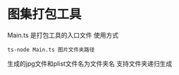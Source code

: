 

# 图集打包工具

Main.ts 是打包工具的入口文件
使用方式
```
ts-node Main.ts 图片文件夹路径
```

生成的jpg文件和plist文件名为文件夹名
支持文件夹递归生成
